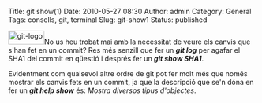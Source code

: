 Title: git show(1)
Date: 2010-05-27 08:30
Author: admin
Category: General
Tags: consells, git, terminal
Slug: git-show1
Status: published

[<img src="http://gil.badall.net/wp-content/uploads/2009/03/git-logo.png" title="git-logo" class="alignright size-full wp-image-540" width="73" height="28" />](http://gil.badall.net/wp-content/uploads/2009/03/git-logo.png)No us heu trobat mai amb la necessitat de veure els canvis que s'han fet en un commit? Res més senzill que fer un ***git log*** per agafar el SHA1 del commit en qüestió i després fer un ***git show SHA1***.

Evidentment com qualsevol altre ordre de git pot fer molt més que només mostrar els canvis fets en un commit, ja que la descripció que se'n dóna en fer un ***git help show*** és: *Mostra diversos tipus d'objectes*.
